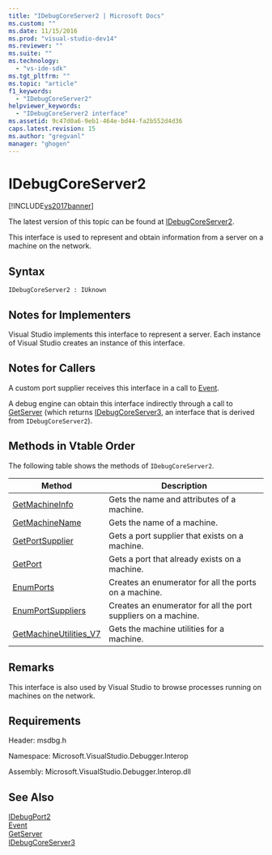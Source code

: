 ```yaml
---
title: "IDebugCoreServer2 | Microsoft Docs"
ms.custom: ""
ms.date: 11/15/2016
ms.prod: "visual-studio-dev14"
ms.reviewer: ""
ms.suite: ""
ms.technology: 
  - "vs-ide-sdk"
ms.tgt_pltfrm: ""
ms.topic: "article"
f1_keywords: 
  - "IDebugCoreServer2"
helpviewer_keywords: 
  - "IDebugCoreServer2 interface"
ms.assetid: 9c47d0a6-9eb1-464e-bd44-fa2b552d4d36
caps.latest.revision: 15
ms.author: "gregvanl"
manager: "ghogen"
---
```

# IDebugCoreServer2
[!INCLUDE[vs2017banner](../../../includes/vs2017banner.md)]

The latest version of this topic can be found at [IDebugCoreServer2](https://docs.microsoft.com/visualstudio/extensibility/debugger/reference/idebugcoreserver2).  
  
This interface is used to represent and obtain information from a server on a machine on the network.  
  
## Syntax  
  
```  
IDebugCoreServer2 : IUknown  
```  
  
## Notes for Implementers  
 Visual Studio implements this interface to represent a server. Each instance of Visual Studio creates an instance of this interface.  
  
## Notes for Callers  
 A custom port supplier receives this interface in a call to [Event](../../../extensibility/debugger/reference/idebugportevents2-event.md).  
  
 A debug engine can obtain this interface indirectly through a call to [GetServer](../../../extensibility/debugger/reference/idebugdefaultport2-getserver.md) (which returns [IDebugCoreServer3](../../../extensibility/debugger/reference/idebugcoreserver3.md), an interface that is derived from `IDebugCoreServer2`).  
  
## Methods in Vtable Order  
 The following table shows the methods of `IDebugCoreServer2`.  
  
|Method|Description|  
|------------|-----------------|  
|[GetMachineInfo](../../../extensibility/debugger/reference/idebugcoreserver2-getmachineinfo.md)|Gets the name and attributes of a machine.|  
|[GetMachineName](../../../extensibility/debugger/reference/idebugcoreserver2-getmachinename.md)|Gets the name of a machine.|  
|[GetPortSupplier](../../../extensibility/debugger/reference/idebugcoreserver2-getportsupplier.md)|Gets a port supplier that exists on a machine.|  
|[GetPort](../../../extensibility/debugger/reference/idebugcoreserver2-getport.md)|Gets a port that already exists on a machine.|  
|[EnumPorts](../../../extensibility/debugger/reference/idebugcoreserver2-enumports.md)|Creates an enumerator for all the ports on a machine.|  
|[EnumPortSuppliers](../../../extensibility/debugger/reference/idebugcoreserver2-enumportsuppliers.md)|Creates an enumerator for all the port suppliers on a machine.|  
|[GetMachineUtilities_V7](../../../extensibility/debugger/reference/idebugcoreserver2-getmachineutilities-v7.md)|Gets the machine utilities for a machine.|  
  
## Remarks  
 This interface is also used by Visual Studio to browse processes running on machines on the network.  
  
## Requirements  
 Header: msdbg.h  
  
 Namespace: Microsoft.VisualStudio.Debugger.Interop  
  
 Assembly: Microsoft.VisualStudio.Debugger.Interop.dll  
  
## See Also  
 [IDebugPort2](../../../extensibility/debugger/reference/idebugport2.md)   
 [Event](../../../extensibility/debugger/reference/idebugportevents2-event.md)   
 [GetServer](../../../extensibility/debugger/reference/idebugdefaultport2-getserver.md)   
 [IDebugCoreServer3](../../../extensibility/debugger/reference/idebugcoreserver3.md)

